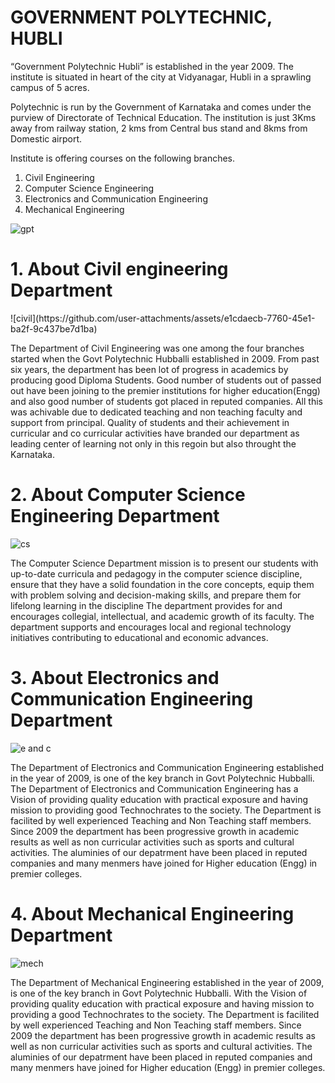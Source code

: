 <html>
<body>
<H1>GOVERNMENT POLYTECHNIC, HUBLI</H1>

<p>“Government Polytechnic Hubli” is established in the year 2009. The institute is situated in heart of the city at Vidyanagar, Hubli in a sprawling campus of 5 acres.

Polytechnic is run by the Government of Karnataka and comes under the purview of Directorate of Technical Education.  The institution is just 3Kms away from railway station, 2 kms from Central bus stand and 8kms from Domestic airport.

Institute is offering courses on the following branches.

 1. Civil Engineering
2. Computer Science Engineering
3. Electronics and Communication Engineering
4. Mechanical Engineering </p>
</body>
</html>

![gpt](https://github.com/user-attachments/assets/44291869-399c-4d9d-a8b6-c04b7fba3e8a)


<html>
 <boby>
 <h1>1.   About Civil engineering Department</h1>
 ![civil](https://github.com/user-attachments/assets/e1cdaecb-7760-45e1-ba2f-9c437be7d1ba)


 <p>The Department of Civil Engineering was one among the four branches started when the Govt Polytechnic Hubballi established in 2009.
From past six years, the department has been lot of progress in academics by producing good Diploma Students.
Good number of students out of passed out have been joining to the premier institutions for higher education(Engg) and also good number of students got placed in reputed companies.
All this was achivable due to dedicated teaching and non teaching faculty and support from principal. Quality of students and their achievement in curricular and co curricular activities have branded our department as leading center of learning not only in this regoin but also throught the Karnataka.</p>


 <h1> 2.  About Computer Science Engineering Department</h1>

![cs](https://github.com/user-attachments/assets/eb4c4077-229b-45a1-835a-fa4ab2cf64ef)


<p>The Computer Science Department mission is to present our students with up-to-date curricula and pedagogy in the computer science discipline, ensure that they have a solid foundation in the core concepts, equip them with problem solving and decision-making skills, and prepare them for lifelong learning in the discipline
The department provides for and encourages collegial, intellectual, and academic growth of its faculty.
The department supports and encourages local and regional technology initiatives contributing to educational and economic advances. </p>

<h1> 3.  About Electronics and Communication Engineering Department</h1>

![e and c](https://github.com/user-attachments/assets/68865d20-c66f-4f73-9cef-da7af70cd54f)

<p>The Department of Electronics and Communication Engineering established in the year of 2009, is one of the key branch in Govt Polytechnic Hubballi.
The Department of Electronics and Communication Engineering has a Vision of providing quality education with practical exposure and having mission to providing good Technochrates to the society.
The Department is facilited by well experienced Teaching and Non Teaching staff members.
Since 2009 the department has been progressive growth in academic results as well as non curricular activities such as sports and cultural activities.
The aluminies of our depatrment have been placed in reputed companies and many menmers have joined for Higher education (Engg) in premier colleges.</p>

<h1> 4.   About Mechanical Engineering Department</h1>

![mech](https://github.com/user-attachments/assets/81ec5a0e-a124-460a-b3a8-1cdfc5cbfc46)


<p>The Department of Mechanical Engineering established in the year of 2009, is one of the key branch in Govt Polytechnic Hubballi. With the Vision of providing quality education with practical exposure and having mission to providing a good Technochrates to the society.
The Department is facilited by well experienced Teaching and Non Teaching staff members.
Since 2009 the department has been progressive growth in academic results as well as non curricular activities such as sports and cultural activities.
The aluminies of our depatrment have been placed in reputed companies and many menmers have joined for Higher education (Engg) in premier colleges.</p>
 </boby>
</html>
